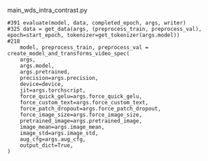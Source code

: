 main_wds_intra_contrast.py

    #391 evaluate(model, data, completed_epoch, args, writer)
    #325 data = get_data(args, (preprocess_train, preprocess_val), epoch=start_epoch, tokenizer=get_tokenizer(args.model))
    #218
        model, preprocess_train, preprocess_val = create_model_and_transforms_video_spec(
        args,
        args.model,
        args.pretrained,
        precision=args.precision,
        device=device,
        jit=args.torchscript,
        force_quick_gelu=args.force_quick_gelu,
        force_custom_text=args.force_custom_text,
        force_patch_dropout=args.force_patch_dropout,
        force_image_size=args.force_image_size,
        pretrained_image=args.pretrained_image,
        image_mean=args.image_mean,
        image_std=args.image_std,
        aug_cfg=args.aug_cfg,
        output_dict=True,
    )